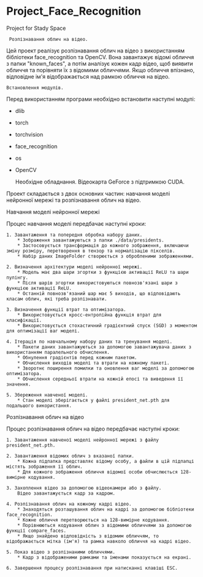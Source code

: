 # Project_Face_Recognition
Project for Stady Space

     Розпізнавання облич на відео.
Цей проект реалізує  розпізнавання облич на відео з використанням бібліотеки face_recognition та OpenCV. Вона завантажує відомі обличчя з папки "known_faces", а потім аналізує кожен кадр відео, щоб виявити обличчя та порівняти їх з відомими обличчями. Якщо обличчя впізнано, відповідне ім'я відображається над рамкою обличчя на відео.

    Встановлення модулів.
Перед використанням програми необхідно встановити наступні модулі:
* dlib
* torch
* torchvision
* face_recognition
* os
* OpenCV

    Необхідне обладнання.
Відеокарта GeForce з підтримкою CUDA.

Проект складається з двох основних частин: навчання моделі нейронної мережі та розпізнавання облич на відео.

Навчання моделі нейронної мережі

Процес навчання моделі передбачає наступні кроки:

    1. Завантаження та попередня обробка набору даних.
        * Зображення завантажуються з папки ./data/presidents.
        * Застосовується трансформація до кожного зображення, включаючи зміну розміру, перетворення в тензор та нормалізацію пікселів.
        * Набір даних ImageFolder створюється з обробленими зображеннями.

    2. Визначення архітектури моделі нейронної мережі.
        * Модель має два шари згортки з функцією активації ReLU та шари пулінгу.
        * Після шарів згортки використовуються повнозв'язані шари з функцією активації ReLU.
        * Останній повнозв'язаний шар має 5 виходів, що відповідають класам облич, які треба розпізнавати.

    3. Визначення функції втрат та оптимізатора.
        * Використовується кросс-ентропійна функція втрат для класифікації.
        * Використовується стохастичний градієнтний спуск (SGD) з моментом для оптимізації ваг моделі.

    4. Ітерація по навчальному набору даних та тренування моделі.
        * Пакети даних завантажуються за допомогою завантажувача даних з використанням паралельного обчислення.
        * Обнулення градієнтів перед кожним пакетом.
        * Обчислення виходів моделі та втрати на кожному пакеті.
        * Зворотнє поширення помилки та оновлення ваг моделі за допомогою оптимізатора.
        * Обчислення середньої втрати на кожній епосі та виведення її значення.

    5. Збереження навченої моделі.
        * Стан моделі зберігається у файлі president_net.pth для подальшого використання.
        
Розпізнавання облич на відео

Процес розпізнавання облич на відео передбачає наступні кроки:

    1. Завантаження навченої моделі нейронної мережі з файлу president_net.pth.

    2. Завантаження відомих облич з вказаної папки.
        * Кожна підпапка представляє відому особу, а файли в цій підпапці містять зображення її облич.
        * Для кожного зображення обличчя відомої особи обчислюється 128-вимірне кодування.

    3. Захоплення відео за допомогою відеокамери або з файлу.
        Відео завантажується кадр за кадром.

    4. Розпізнавання облич на кожному кадрі відео.
        * Знаходяться розташування облич на кадрі за допомогою бібліотеки face_recognition.
        * Кожне обличчя перетворюється на 128-вимірне кодування.
        * Порівнюються кодування облич з відомими обличчями за допомогою функції compare_faces.
        * Якщо знайдено відповідність з відомим обличчям, то відображається мітка (ім'я) та рамка навколо обличчя на кадрі відео.

    5. Показ відео з розпізнаними обличчями.
        * Кадр з відображеними рамками та іменами показується на екрані.

    6. Завершення процесу розпізнавання при натисканні клавіші ESC.

